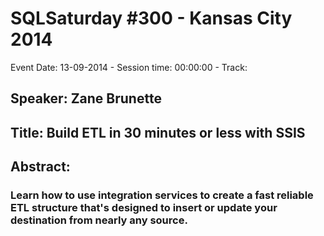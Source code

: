 # SQLSaturday #300 - Kansas City 2014
Event Date: 13-09-2014 - Session time: 00:00:00 - Track: 
## Speaker: Zane Brunette
## Title: Build ETL in 30 minutes or less with SSIS 
## Abstract:
### Learn how to use integration services to create a fast reliable ETL structure that's designed to insert or update your destination from nearly any source.
